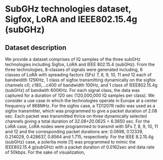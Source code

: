 # SubGHz technologies dataset, Sigfox, LoRA and IEEE802.15.4g (subGHz)
## Dataset description
We provide a dataset comprises of IQ samples of the three subGHz technologies including Sigfox, LoRA and IEEE 802.15.4 (subGHz). From the three technologies, 8-classes of signals were generated including, 6 classes of LoRA with spreading factors (SFs) 7, 8, 9, 10, 11 and 12 each of bandwidith 125KHz, 1 class of sigfox transmitting dynamically on the sigfox channels c0, c180,...c400 of bandwidth 100Hz, and 1 class of IEEE802.15.4g (subGHz) of bandwith 600KHz. For each signal class, the data was captured for a duration of 120 sec (120,000,000 IQ samples per class). We consider a use case in which the technologies operate in Europe at a center frequency of 868MHz. For the sigfox case, a TD1207R radio was used as a sigfox transmitter, which was programmed to give a packet duration of 2.08 sec. Each packet was transmitted thrice on three dynamically selected channels giving a total duration of 3*2.08+2*0.0625 = 6.3650 sec. For the LoRA case, LoRA nodes were programmed to transmit with SFs 7, 8, 9, 10, 11 and 12 and the corresponding packet durations are: 0.0698, 0.12339, 0.214029, 0.428637, 0.8564 and 1.715, respectively. For the IEEE 8.2.15.4g (subGHz) case, a zolertia mote [1] was programmed to mimic the IEEE802.15.4 g(subGHz) with a packet duration of 0.0162sec and data rate of 50kbps. For the sake of visualization, 


